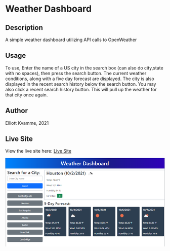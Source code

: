 # Weather Dashboard

## Description
A simple weather dashboard utilizing API calls to OpenWeather

## Usage
To use, Enter the name of a US city in the search box (can also do city,state with no spaces), then press the search button.
The current weather conditions, along with a five day forecast are displayed. The city is also displayed in the recent search history below the search button.
You may also click a recent search history button. This will pull up the weather for that city once again.

## Author
Elliott Kvamme, 2021

## Live Site
View the live site here: [Live Site](https://Bycicleace.github.io/weather-dashboard)


![Site Screenshot](./assets/images/site.png)
